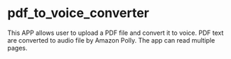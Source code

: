 # pdf_to_voice_converter

This APP allows user to upload a PDF file and convert it to voice. 
PDF text are converted to audio file by Amazon Polly. The app can read multiple pages.

